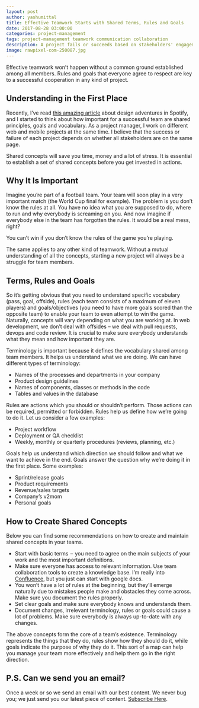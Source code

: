```yaml
---
layout: post
author: yashumittal
title: Effective Teamwork Starts with Shared Terms, Rules and Goals
date: 2017-08-28 03:00:00
categories: project-management
tags: project-management teamwork communication collaboration
description: A project fails or succeeds based on stakeholders' engagement and communication. Learn how to make sure
image: rawpixel-com-250087.jpg
---
```


Effective teamwork won’t happen without a common ground established among all members. Rules and goals that everyone agree to respect are key to a successful cooperation in any kind of project.

## Understanding in the First Place

Recently, I’ve read [this amazing article](//medium.com/@hellostanley/design-doesnt-scale-4d81e12cbc3e#.rkp8qq3cs) about design adventures in Spotify, and I started to think about how important for a successful team are shared principles, goals and vocabulary. As a project manager, I work on different web and mobile projects at the same time. I believe that the success or failure of each project depends on whether all stakeholders are on the same page.

Shared concepts will save you time, money and a lot of stress. It is essential to establish a set of shared concepts before you get invested in actions.

## Why It Is Important

Imagine you’re part of a football team. Your team will soon play in a very important match (the World Cup final for example). The problem is you don’t know the rules at all. You have no idea what you are supposed to do, where to run and why everybody is screaming on you. And now imagine if everybody else in the team has forgotten the rules. It would be a real mess, right?

You can’t win if you don’t know the rules of the game you’re playing.

The same applies to any other kind of teamwork. Without a mutual understanding of all the concepts, starting a new project will always be a struggle for team members.

## Terms, Rules and Goals

So it’s getting obvious that you need to understand specific vocabulary (pass, goal, offside), rules (each team consists of a maximum of eleven players) and goals/objectives (you need to have more goals scored than the opposite team) to enable your team to even attempt to win the game. Naturally, concepts will vary depending on what you are working at. In web development, we don’t deal with offsides – we deal with pull requests, devops and code review. It is crucial to make sure everybody understands what they mean and how important they are.

Terminology is important because it defines the vocabulary shared among team members. It helps us understand what we are doing. We can have different types of terminology:

*  Names of the processes and departments in your company
  *  Product design guidelines
  *  Names of components, classes or methods in the code
*  Tables and values in the database

Rules are actions which you should or shouldn’t perform. Those actions can be required, permitted or forbidden. Rules help us define how we’re going to do it. Let us consider a few examples:

*  Project workflow
*  Deployment or QA checklist
*  Weekly, monthly or quarterly procedures (reviews, planning, etc.)

Goals help us understand which direction we should follow and what we want to achieve in the end. Goals answer the question why we’re doing it in the first place. Some examples:

*  Sprint/release goals
*  Product requirements
*  Revenue/sales targets
*  Company’s v2mom
*  Personal goals

## How to Create Shared Concepts

Below you can find some recommendations on how to create and maintain shared concepts in your teams.

*  Start with basic terms  –  you need to agree on the main subjects of your work and the most important definitions.
*  Make sure everyone has access to relevant information. Use team collaboration tools to create a knowledge base. I’m really into [Confluence](//www.atlassian.com/software/confluence), but you just can start with google docs.
*  You won’t have a lot of rules at the beginning, but they’ll emerge naturally due to mistakes people make and obstacles they come across. Make sure you document the rules properly.
*  Set clear goals and make sure everybody knows and understands them.
*  Document changes, irrelevant terminology, rules or goals could cause a lot of problems. Make sure everybody is always up-to-date with any changes.

The above concepts form the core of a team’s existence. Terminology represents the things that they do, rules show how they should do it, while goals indicate the purpose of why they do it. This sort of a map can help you manage your team more effectively and help them go in the right direction.

## P.S. Can we send you an email?

Once a week or so we send an email with our best content. We never bug you; we just send you our latest piece of content. [Subscribe Here](#subscribe).

